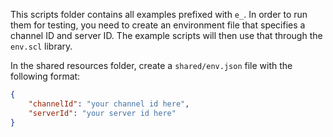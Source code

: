 This scripts folder contains all examples prefixed with `e_`.
In order to run them for testing, you need to create an environment file that specifies a channel ID and server ID.
The example scripts will then use that through the `env.scl` library.

In the shared resources folder, create a `shared/env.json` file with the following format:

```json
{
    "channelId": "your channel id here",
    "serverId": "your server id here"
}
```